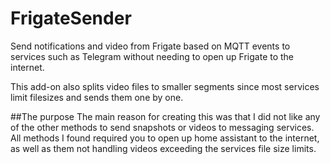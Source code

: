 # FrigateSender
Send notifications and video from Frigate based on MQTT events to services such as Telegram without needing to open up Frigate to the internet.

This add-on also splits video files to smaller segments since most services limit filesizes and sends them one by one.

##The purpose
The main reason for creating this was that I did not like any of the other methods to send snapshots or videos to messaging services. All methods I found required you 
to open up home assistant to the internet, as well as them not handling videos exceeding the services file size limits.
